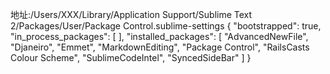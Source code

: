 地址:/Users/XXX/Library/Application Support/Sublime Text 2/Packages/User/Package Control.sublime-settings
{
	"bootstrapped": true,
	"in_process_packages":
	[
	],
	"installed_packages":
	[
		"AdvancedNewFile",
		"Djaneiro",
		"Emmet",
		"MarkdownEditing",
		"Package Control",
		"RailsCasts Colour Scheme",
		"SublimeCodeIntel",
		"SyncedSideBar"
	]
}
